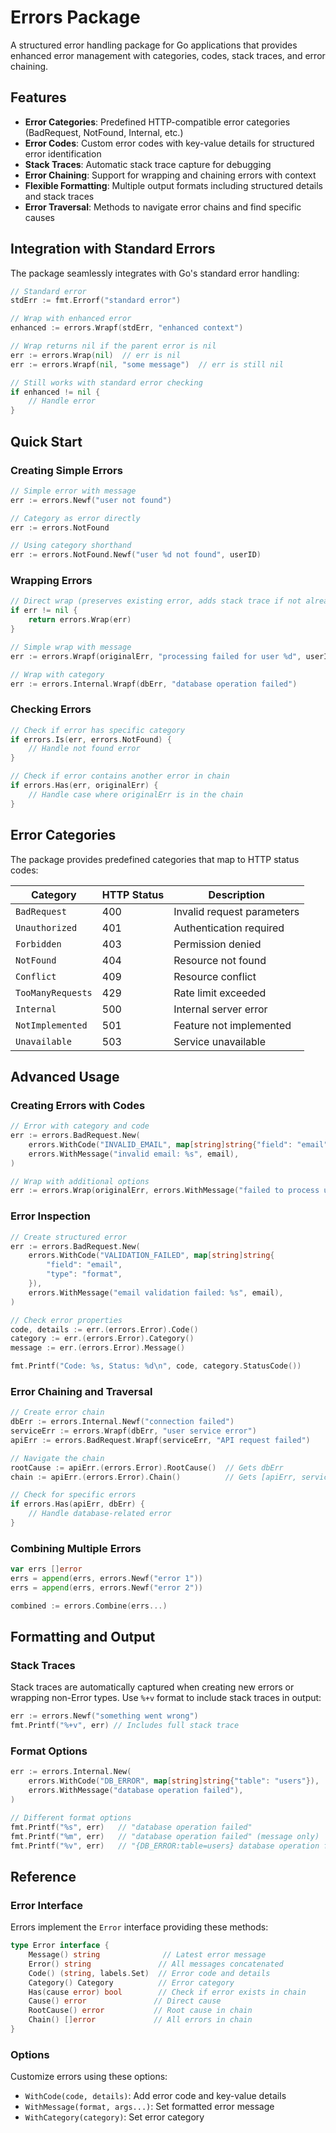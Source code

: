 # Errors Package

A structured error handling package for Go applications that provides enhanced error management with categories, codes, stack traces, and error chaining.

## Features

- **Error Categories**: Predefined HTTP-compatible error categories (BadRequest, NotFound, Internal, etc.)
- **Error Codes**: Custom error codes with key-value details for structured error identification
- **Stack Traces**: Automatic stack trace capture for debugging
- **Error Chaining**: Support for wrapping and chaining errors with context
- **Flexible Formatting**: Multiple output formats including structured details and stack traces
- **Error Traversal**: Methods to navigate error chains and find specific causes

## Integration with Standard Errors

The package seamlessly integrates with Go's standard error handling:

```go
// Standard error
stdErr := fmt.Errorf("standard error")

// Wrap with enhanced error
enhanced := errors.Wrapf(stdErr, "enhanced context")

// Wrap returns nil if the parent error is nil
err := errors.Wrap(nil)  // err is nil
err := errors.Wrapf(nil, "some message")  // err is still nil

// Still works with standard error checking
if enhanced != nil {
    // Handle error
}
```

## Quick Start

### Creating Simple Errors

```go
// Simple error with message
err := errors.Newf("user not found")

// Category as error directly
err := errors.NotFound

// Using category shorthand
err := errors.NotFound.Newf("user %d not found", userID)
```

### Wrapping Errors

```go
// Direct wrap (preserves existing error, adds stack trace if not already an Error)
if err != nil {
    return errors.Wrap(err)
}

// Simple wrap with message
err := errors.Wrapf(originalErr, "processing failed for user %d", userID)

// Wrap with category
err := errors.Internal.Wrapf(dbErr, "database operation failed")
```

### Checking Errors

```go
// Check if error has specific category
if errors.Is(err, errors.NotFound) {
    // Handle not found error
}

// Check if error contains another error in chain
if errors.Has(err, originalErr) {
    // Handle case where originalErr is in the chain
}
```

## Error Categories

The package provides predefined categories that map to HTTP status codes:

| Category | HTTP Status | Description |
|----------|-------------|-------------|
| `BadRequest` | 400 | Invalid request parameters |
| `Unauthorized` | 401 | Authentication required |
| `Forbidden` | 403 | Permission denied |
| `NotFound` | 404 | Resource not found |
| `Conflict` | 409 | Resource conflict |
| `TooManyRequests` | 429 | Rate limit exceeded |
| `Internal` | 500 | Internal server error |
| `NotImplemented` | 501 | Feature not implemented |
| `Unavailable` | 503 | Service unavailable |

## Advanced Usage

### Creating Errors with Codes

```go
// Error with category and code
err := errors.BadRequest.New(
    errors.WithCode("INVALID_EMAIL", map[string]string{"field": "email"}),
    errors.WithMessage("invalid email: %s", email),
)

// Wrap with additional options
err := errors.Wrap(originalErr, errors.WithMessage("failed to process user"))
```

### Error Inspection

```go
// Create structured error
err := errors.BadRequest.New(
    errors.WithCode("VALIDATION_FAILED", map[string]string{
        "field": "email",
        "type": "format",
    }),
    errors.WithMessage("email validation failed: %s", email),
)

// Check error properties
code, details := err.(errors.Error).Code()
category := err.(errors.Error).Category()
message := err.(errors.Error).Message()

fmt.Printf("Code: %s, Status: %d\n", code, category.StatusCode())
```

### Error Chaining and Traversal

```go
// Create error chain
dbErr := errors.Internal.Newf("connection failed")
serviceErr := errors.Wrapf(dbErr, "user service error")
apiErr := errors.BadRequest.Wrapf(serviceErr, "API request failed")

// Navigate the chain
rootCause := apiErr.(errors.Error).RootCause()  // Gets dbErr
chain := apiErr.(errors.Error).Chain()          // Gets [apiErr, serviceErr, dbErr]

// Check for specific errors
if errors.Has(apiErr, dbErr) {
    // Handle database-related error
}
```

### Combining Multiple Errors

```go
var errs []error
errs = append(errs, errors.Newf("error 1"))
errs = append(errs, errors.Newf("error 2"))

combined := errors.Combine(errs...)
```

## Formatting and Output

### Stack Traces

Stack traces are automatically captured when creating new errors or wrapping non-Error types. Use `%+v` format to include stack traces in output:

```go
err := errors.Newf("something went wrong")
fmt.Printf("%+v", err) // Includes full stack trace
```

### Format Options

```go
err := errors.Internal.New(
    errors.WithCode("DB_ERROR", map[string]string{"table": "users"}),
    errors.WithMessage("database operation failed"),
)

// Different format options
fmt.Printf("%s", err)   // "database operation failed"
fmt.Printf("%m", err)   // "database operation failed" (message only)
fmt.Printf("%v", err)   // "{DB_ERROR:table=users} database operation failed\n[stack trace]"
```

## Reference

### Error Interface

Errors implement the `Error` interface providing these methods:

```go
type Error interface {
    Message() string              // Latest error message
    Error() string               // All messages concatenated
    Code() (string, labels.Set)  // Error code and details
    Category() Category          // Error category
    Has(cause error) bool        // Check if error exists in chain
    Cause() error               // Direct cause
    RootCause() error           // Root cause in chain
    Chain() []error             // All errors in chain
}
```

### Options

Customize errors using these options:

- `WithCode(code, details)`: Add error code and key-value details
- `WithMessage(format, args...)`: Set formatted error message
- `WithCategory(category)`: Set error category
